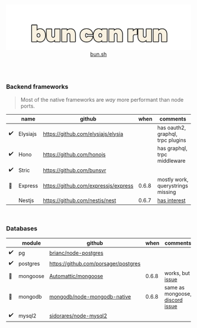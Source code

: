 <a href="https://bun.sh">
<p align="center">
  <img src="https://raw.githubusercontent.com/emastho/bun-can-run/main/bun.svg" alt="Bun logo" /><br/>
  bun.sh
</p>
</a>
<br />

<br />

### Backend frameworks

> Most of the native frameworks are *way* more performant than node ports.

||name|github|when|comments|
|--|--|--|--|--|
|✔️|Elysiajs|https://github.com/elysiajs/elysia||has oauth2, graphql, trpc plugins|
|✔️|Hono|https://github.com/honojs||has graphql, trpc middleware|
|✔️|Stric|https://github.com/bunsvr|||
|🔧|Express|https://github.com/expressjs/express|0.6.8|mostly work, querystrings missing|
||Nestjs|https://github.com/nestjs/nest|0.6.7|[has interest](https://github.com/oven-sh/bun/issues/1641)|

<br />

### Databases
|| module |  github | when | comments |
|--|--|--|--|--|
|✔️|pg|[brianc/node-postgres](https://github.com/brianc/node-postgres)|||
|✔️|postgres|https://github.com/porsager/postgres|||
|🔧|mongoose|[Automattic/mongoose](https://github.com/Automattic/mongoose)|0.6.8|works, but [issue](https://github.com/oven-sh/bun/issues/3195)|
|🔧|mongodb|[mongodb/node-mongodb-native](https://github.com/mongodb/node-mongodb-native)|0.6.8|same as mongoose, [discord issue](https://discord.com/channels/876711213126520882/1116019102788636822)|
|✔️|mysql2|[sidorares/node-mysql2](https://github.com/sidorares/node-mysql2)|||